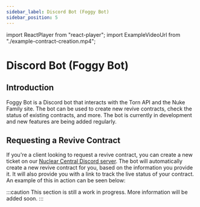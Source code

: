 ```yaml
---
sidebar_label: Discord Bot (Foggy Bot)
sidebar_position: 5
---
```


import ReactPlayer from "react-player";
import ExampleVideoUrl from "./example-contract-creation.mp4";

# Discord Bot (Foggy Bot)

## Introduction

Foggy Bot is a Discord bot that interacts with the Torn API and the Nuke Family site. The bot can be used to create new revive contracts, check the status of existing contracts, and more. The bot is currently in development and new features are being added regularly.

## Requesting a Revive Contract

If you're a client looking to request a revive contract, you can create a new ticket on our [Nuclear Central Discord server](https://discord.gg/ukq9gC4mHS). The bot will automatically create a new revive contract for you, based on the information you provide it. It will also provide you with a link to track the live status of your contract. An example of this in action can be seen below:

<ReactPlayer controls url={ExampleVideoUrl} />

:::caution
This section is still a work in progress. More information will be added soon.
:::

